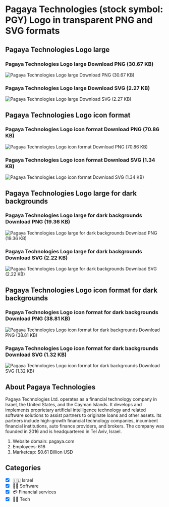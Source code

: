 # Pagaya Technologies (stock symbol: PGY) Logo in transparent PNG and SVG formats

## Pagaya Technologies Logo large

### Pagaya Technologies Logo large Download PNG (30.67 KB)

![Pagaya Technologies Logo large Download PNG (30.67 KB)](/img/orig/PGY_BIG-cef0856b.png)

### Pagaya Technologies Logo large Download SVG (2.27 KB)

![Pagaya Technologies Logo large Download SVG (2.27 KB)](/img/orig/PGY_BIG-bd001b99.svg)

## Pagaya Technologies Logo icon format

### Pagaya Technologies Logo icon format Download PNG (70.86 KB)

![Pagaya Technologies Logo icon format Download PNG (70.86 KB)](/img/orig/PGY-c8a66e7a.png)

### Pagaya Technologies Logo icon format Download SVG (1.34 KB)

![Pagaya Technologies Logo icon format Download SVG (1.34 KB)](/img/orig/PGY-d020ee08.svg)

## Pagaya Technologies Logo large for dark backgrounds

### Pagaya Technologies Logo large for dark backgrounds Download PNG (19.36 KB)

![Pagaya Technologies Logo large for dark backgrounds Download PNG (19.36 KB)](/img/orig/PGY_BIG.D-ded7cf6f.png)

### Pagaya Technologies Logo large for dark backgrounds Download SVG (2.22 KB)

![Pagaya Technologies Logo large for dark backgrounds Download SVG (2.22 KB)](/img/orig/PGY_BIG.D-7a0f1a51.svg)

## Pagaya Technologies Logo icon format for dark backgrounds

### Pagaya Technologies Logo icon format for dark backgrounds Download PNG (38.81 KB)

![Pagaya Technologies Logo icon format for dark backgrounds Download PNG (38.81 KB)](/img/orig/PGY.D-3e23aea9.png)

### Pagaya Technologies Logo icon format for dark backgrounds Download SVG (1.32 KB)

![Pagaya Technologies Logo icon format for dark backgrounds Download SVG (1.32 KB)](/img/orig/PGY.D-0eea8982.svg)

## About Pagaya Technologies

Pagaya Technologies Ltd. operates as a financial technology company in Israel, the United States, and the Cayman Islands. It develops and implements proprietary artificial intelligence technology and related software solutions to assist partners to originate loans and other assets. Its partners include high-growth financial technology companies, incumbent financial institutions, auto finance providers, and brokers. The company was founded in 2016 and is headquartered in Tel Aviv, Israel.

1. Website domain: pagaya.com
2. Employees: 618
3. Marketcap: $0.61 Billion USD


## Categories
- [x] 🇮🇱 Israel
- [x] 👨‍💻 Software
- [x] 💳 Financial services
- [x] 👩‍💻 Tech
